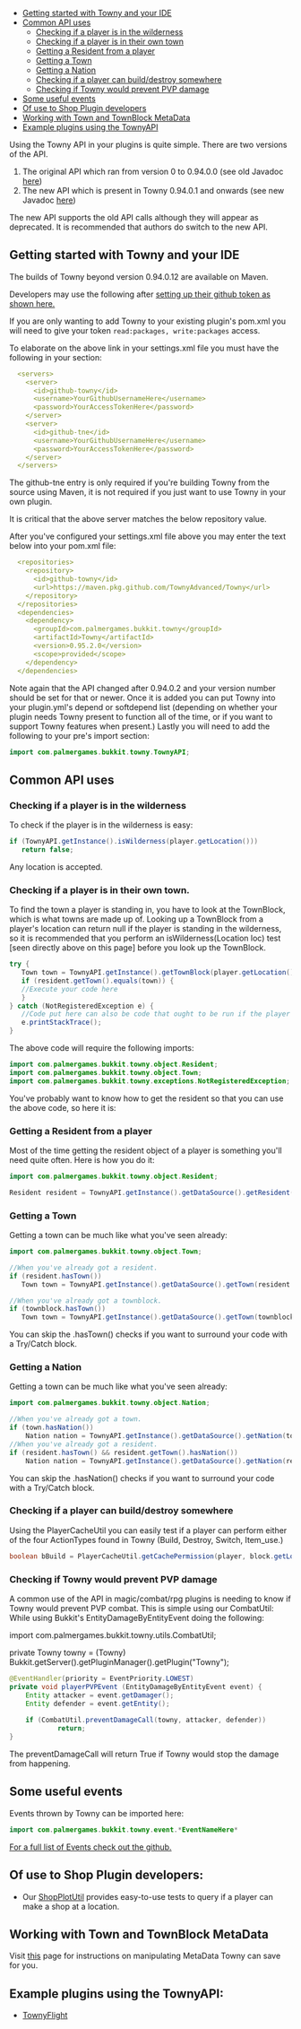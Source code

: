  * [Getting started with Towny and your IDE](#getting-started-with-towny-and-your-ide)
 * [Common API uses](#common-api-uses)
    * [Checking if a player is in the wilderness](#checking-if-a-player-is-in-the-wilderness) 
    * [Checking if a player is in their own town](#checking-if-a-player-is-in-their-own-town) 
    * [Getting a Resident from a player](#getting-a-resident-from-a-player) 
    * [Getting a Town](#getting-a-town) 
    * [Getting a Nation](#getting-a-nation)
    * [Checking if a player can build/destroy somewhere](#checking-if-a-player-can-builddestroy-somewhere)
    * [Checking if Towny would prevent PVP damage](#checking-if-towny-would-prevent-pvp-damage)
 * [Some useful events](#some-useful-events)
 * [Of use to Shop Plugin developers](#of-use-to-shop-plugin-developers)
 * [Working with Town and TownBlock MetaData](https://github.com/TownyAdvanced/Towny/wiki/TownyAPI#working-with-town-and-townblock-metadata)
 * [Example plugins using the TownyAPI](#example-plugins-using-the-townyapi)

Using the Towny API in your plugins is quite simple. There are two versions of the API.

1.  The original API which ran from version 0 to 0.94.0.0 (see old Javadoc [here](http://palmergames.com/javadoc/towny-bukkit/))
2.  The new API which is present in Towny 0.94.0.1 and onwards (see new Javadoc [here](https://townyadvanced.github.io/Towny/))

The new API supports the old API calls although they will appear as deprecated. It is recommended that authors do switch to the new API.

## Getting started with Towny and your IDE

The builds of Towny beyond version 0.94.0.12 are available on Maven.

Developers may use the following after [setting up their github token as shown here.](https://help.github.com/en/articles/configuring-apache-maven-for-use-with-github-package-registry#authenticating-to-github-package-registry)

If you are only wanting to add Towny to your existing plugin's pom.xml you will need to give your token `read:packages, write:packages` access.

To elaborate on the above link in your settings.xml file you must have the following in your <servers></servers> section:
```yml
  <servers>
    <server>
      <id>github-towny</id>
      <username>YourGithubUsernameHere</username>
      <password>YourAccessTokenHere</password>
    </server>
    <server>
      <id>github-tne</id>
      <username>YourGithubUsernameHere</username>
      <password>YourAccessTokenHere</password>
    </server>
  </servers>
```
The github-tne entry is only required if you're building Towny from the source using Maven, it is not required if you just want to use Towny in your own plugin.

It is critical that the above server <id> matches the below repository <id> value.

After you've configured your settings.xml file above you may enter the text below into your pom.xml file:
```yml
  <repositories>
    <repository>
      <id>github-towny</id>
      <url>https://maven.pkg.github.com/TownyAdvanced/Towny</url>
    </repository>   
  </repositories>
  <dependencies>                    
    <dependency>
      <groupId>com.palmergames.bukkit.towny</groupId>
      <artifactId>Towny</artifactId>
      <version>0.95.2.0</version>
      <scope>provided</scope>
    </dependency>
  </dependencies>  
```

Note again that the API changed after 0.94.0.2 and your version number should be set for that or newer. Once it is added you can put Towny into your plugin.yml's depend or softdepend list (depending on whether your plugin needs Towny present to function all of the time, or if you want to support Towny features when present.) Lastly you will need to add the following to your pre's import section:
```java
import com.palmergames.bukkit.towny.TownyAPI;
```
## Common API uses

### Checking if a player is in the wilderness

To check if the player is in the wilderness is easy:
```java
if (TownyAPI.getInstance().isWilderness(player.getLocation()))
   return false;
```
Any location is accepted.

### Checking if a player is in their own town.

To find the town a player is standing in, you have to look at the TownBlock, which is what towns are made up of. Looking up a TownBlock from a player's location can return null if the player is standing in the wilderness, so it is recommended that you perform an isWilderness(Location loc) test [seen directly above on this page] before you look up the TownBlock.
```java
try {
   Town town = TownyAPI.getInstance().getTownBlock(player.getLocation()).getTown();
   if (resident.getTown().equals(town)) {
   //Execute your code here
   }
} catch (NotRegisteredException e) {
   //Code put here can also be code that ought to be run if the player is in the wilderness and not a town.
   e.printStackTrace();
}
```
The above code will require the following imports:
```java
import com.palmergames.bukkit.towny.object.Resident;
import com.palmergames.bukkit.towny.object.Town;
import com.palmergames.bukkit.towny.exceptions.NotRegisteredException;
```

You've probably want to know how to get the resident so that you can use the above code, so here it is:

### Getting a Resident from a player

Most of the time getting the resident object of a player is something you'll need quite often. Here is how you do it:
```java
import com.palmergames.bukkit.towny.object.Resident;

Resident resident = TownyAPI.getInstance().getDataSource().getResident(player.getName());
```

### Getting a Town

Getting a town can be much like what you've seen already:
```java
import com.palmergames.bukkit.towny.object.Town;

//When you've already got a resident.
if (resident.hasTown())
   Town town = TownyAPI.getInstance().getDataSource().getTown(resident.getTown()); 

//When you've already got a townblock.
if (townblock.hasTown())
   Town town = TownyAPI.getInstance().getDataSource().getTown(townblock.getTown());
```
You can skip the .hasTown() checks if you want to surround your code with a Try/Catch block.

### Getting a Nation

Getting a town can be much like what you've seen already:
```java
import com.palmergames.bukkit.towny.object.Nation;

//When you've already got a town.
if (town.hasNation())
    Nation nation = TownyAPI.getInstance().getDataSource().getNation(town.getNation()); 
//When you've already got a resident.
if (resident.hasTown() && resident.getTown().hasNation())
    Nation nation = TownyAPI.getInstance().getDataSource().getNation(resident.getTown().getNation());
```
You can skip the .hasNation() checks if you want to surround your code with a Try/Catch block.

### Checking if a player can build/destroy somewhere

Using the PlayerCacheUtil you can easily test if a player can perform either of the four ActionTypes found in Towny (Build, Destroy, Switch, Item_use.)
```java
boolean bBuild = PlayerCacheUtil.getCachePermission(player, block.getLocation(), block.getType(), TownyPermission.ActionType.BUILD);
```

### Checking if Towny would prevent PVP damage

A common use of the API in magic/combat/rpg plugins is needing to know if Towny would prevent PVP combat. This is simple using our CombatUtil: While using Bukkit's EntityDamageByEntityEvent doing the following:

import com.palmergames.bukkit.towny.utils.CombatUtil;

private Towny towny = (Towny) Bukkit.getServer().getPluginManager().getPlugin("Towny");
```java
@EventHandler(priority = EventPriority.LOWEST)
private void playerPVPEvent (EntityDamageByEntityEvent event) { 
    Entity attacker = event.getDamager();
    Entity defender = event.getEntity();
        
    if (CombatUtil.preventDamageCall(towny, attacker, defender))
            return;
}
```
The preventDamageCall will return True if Towny would stop the damage from happening.

## Some useful events

Events thrown by Towny can be imported here: 
```java
import com.palmergames.bukkit.towny.event.*EventNameHere*
```
[For a full list of Events check out the github.](https://github.com/TownyAdvanced/Towny/tree/master/src/com/palmergames/bukkit/towny/event)

## Of use to Shop Plugin developers:

-   Our [ShopPlotUtil](https://github.com/TownyAdvanced/Towny/blob/master/src/com/palmergames/bukkit/towny/utils/ShopPlotUtil.java) provides easy-to-use tests to query if a player can make a shop at a location.

## Working with Town and TownBlock MetaData

Visit [this](https://github.com/TownyAdvanced/Towny/wiki/Configuring-Metadata-in-Towns-and-Townblocks) page for instructions on manipulating MetaData Towny can save for you.


## Example plugins using the TownyAPI:

-   [TownyFlight](https://github.com/TownyAdvanced/TownyFlight)

